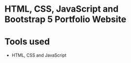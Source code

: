HTML, CSS, JavaScript and Bootstrap 5 Portfolio Website
=======
# Tools used #
* HTML, CSS and JavaScript